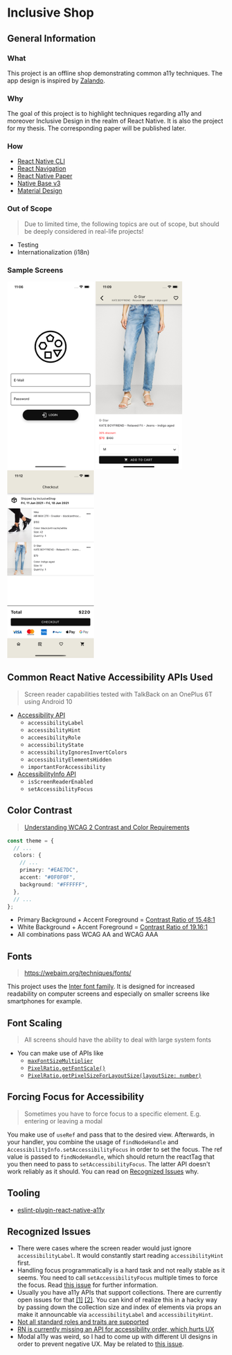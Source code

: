 # Inclusive Shop

## General Information
### What

This project is an offline shop demonstrating common a11y techniques. The app design is inspired by [Zalando](https://www.zalando.com/).

### Why

The goal of this project is to highlight techniques regarding a11y and moreover Inclusive Design in the realm of React Native. It is also the project for my thesis. The corresponding paper will be published later.

### How

- [React Native CLI](https://reactnative.dev/docs/environment-setup)
- [React Navigation](https://reactnavigation.org/)
- [React Native Paper](https://callstack.github.io/react-native-paper/)
- [Native Base v3](https://alpha.nativebase.io/docs/nativebase)
- [Material Design](https://material.io/design/usability/accessibility.html#understanding-accessibility)

### Out of Scope

> Due to limited time, the following topics are out of scope, but should be deeply considered in real-life projects!

- Testing
- Internationalization (i18n)

### Sample Screens
<p float="left">
  <img src="./screenImages/LoginScreen.png" width="200" />
  <img src="./screenImages/ProductDetailScreen.png" width="200" />
  <img src="./screenImages/CheckoutScreen.png" width="200" />
</p>

## Common React Native Accessibility APIs Used

> Screen reader capabilities tested with TalkBack on an OnePlus 6T using Android 10

- [Accessibility API](https://reactnative.dev/docs/accessibility)
  - `accessibilityLabel`
  - `accessibilityHint`
  - `acceesibilityRole`
  - `accessibilityState`
  - `accessibilityIgnoresInvertColors`
  - `accessibilityElementsHidden`
  - `importantForAccessibility`
- [AccessibilityInfo API](https://reactnative.dev/docs/accessibilityinfo)
  - `isScreenReaderEnabled`
  - `setAccessibilityFocus`

## Color Contrast

> [Understanding WCAG 2 Contrast and Color Requirements
](https://webaim.org/articles/contrast/)

```ts
const theme = {
  // ...
  colors: {
    // ...
    primary: "#EAE7DC",
    accent: "#0F0F0F",
    background: "#FFFFFF",
  },
  // ...
};
```

- Primary Background + Accent Foreground = [Contrast Ratio of 15.48:1](https://color.a11y.com/ContrastPair/?bgcolor=EAE7DC&fgcolor=0F0F0F)
- White Background + Accent Foreground = [Contrast Ratio of 19.16:1](https://color.a11y.com/ContrastPair/?bgcolor=FFFFFF&fgcolor=0F0F0F)
- All combinations pass WCAG AA and WCAG AAA

## Fonts

> https://webaim.org/techniques/fonts/

This project uses the [Inter font family](https://rsms.me/inter/). It is designed for increased readability on computer screens and especially on smaller screens like smartphones for example.

## Font Scaling

> All screens should have the ability to deal with large system fonts

- You can make use of APIs like
  - [`maxFontSizeMultiplier`](https://reactnative.dev/docs/text#maxfontsizemultiplier)
  - [`PixelRatio.getFontScale()`](https://reactnative.dev/docs/pixelratio#getfontscale)
  - [`PixelRatio.getPixelSizeForLayoutSize(layoutSize: number)`](https://reactnative.dev/docs/pixelratio#getpixelsizeforlayoutsize)

## Forcing Focus for Accessibility

> Sometimes you have to force focus to a specific element. E.g. entering or leaving a modal

You make use of `useRef` and pass that to the desired view. Afterwards, in your handler, you combine the usage of `findNodeHandle` and `AccessibilityInfo.setAccessibilityFocus` in order to set the focus. The ref value is passed to `findNodeHandle`, which should return the reactTag that you then need to pass to `setAccessibilityFocus`. The latter API doesn't work reliably as it should. You can read on [Recognized Issues](#recognized-issues) why.

## Tooling

- [eslint-plugin-react-native-a11y](https://github.com/FormidableLabs/eslint-plugin-react-native-a11y)

## Recognized Issues

- There were cases where the screen reader would just ignore `accessibilityLabel`. It would constantly start reading `accessibilityHint` first.
- Handling focus programmatically is a hard task and not really stable as it seems. You need to call `setAccessibilityFocus` multiple times to force the focus. Read [this issue](https://github.com/facebook/react-native/issues/30097) for further information.
- Usually you have a11y APIs that support collections. There are currently open issues for that [[1]](https://github.com/facebook/react-native/issues/30977) [[2]](https://github.com/facebook/react-native/issues/30972). You can kind of realize this in a hacky way by passing down the collection size and index of elements via props an make it announcable via `accessibilityLabel` and `accessibilityHint`. 
- [Not all standard roles and traits are supported](https://github.com/facebook/react-native/issues/30839)
- [RN is currently missing an API for accessibility order, which hurts UX](https://github.com/facebook/react-native/issues/30888)
- Modal a11y was weird, so I had to come up with different UI designs in order to prevent negative UX. May be related to [this issue](https://github.com/facebook/react-native/issues/30860).